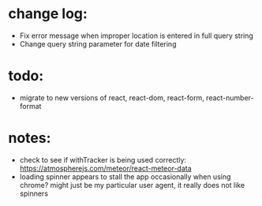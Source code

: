 # change log:
- Fix error message when improper location is entered in full query string
- Change query string parameter for date filtering

# todo:
- migrate to new versions of react, react-dom, react-form, react-number-format


# notes:
- check to see if withTracker is being used correctly: https://atmospherejs.com/meteor/react-meteor-data
- loading spinner appears to stall the app occasionally when using chrome? might just be my particular user agent, it really does not like spinners